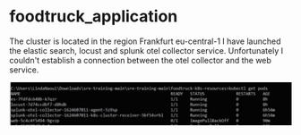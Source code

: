 # foodtruck_application

The cluster is located in the region Frankfurt eu-central-1
I have launched the elastic search, locust and splunk otel collector service.
Unfortunately I couldn't establish a connection between the otel collector and the web service. 

![Screenshot](Capture.jpg)
